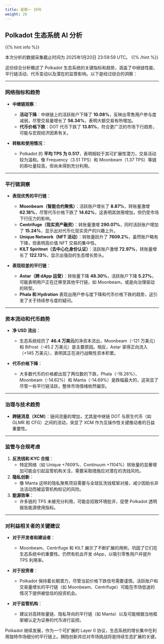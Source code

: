 ```yaml
---
title: 星期一 20号
weight: 20
---
```


## **Polkadot 生态系统 AI 分析**
{{% hint info %}}

本次分析的数据采集截止时间为 2025年1月20日 23:59:59 UTC。
{{% /hint %}}

这份综合分析概述了 Polkadot 生态系统的关键指标和趋势，涵盖了中继链性能、平行链活动、代币变动以及潜在的监管影响。以下是经过综合的洞察：

---

### 网络指标和趋势
- **中继链观察**：
  - **活动下降**：中继链上的活跃账户下降了 **10.08%**，反映出零售用户参与度减弱，尽管交易量增长了 **56.34%**，表明大额交易有所增加。
  - **代币价格下跌**：DOT 代币下跌了 **13.81%**，符合更广泛的市场下行趋势，可能与宏观经济因素有关。

- **转账和使用情况**：
  - Polkadot 的 **平均 TPS 为 0.517**，表明相较于其可扩展性潜力，交易活动较为温和。像 Frequency（3.51 TPS）和 Moonbeam（1.37 TPS）等链的吞吐量较高，但尚未得到充分利用。

---

### 平行链洞察
- **表现优秀的平行链**：
  - **Moonbeam（智能合约聚焦）**：活跃账户增长了 **8.87%**，转账量激增 **62.18%**，尽管代币价格下跌了 **14.62%**，这表明其效用增加，但仍受市场下行压力的影响。
  - **Centrifuge（现实资产融资）**：转账量激增 **290.07%**，同时活跃账户增加了 **15.24%**，显示出对代币化现实资产的兴趣上升。
  - **Unique Network（NFT 活动）**：转账量跃升了 **7609.2%**，虽然账户略有下降，但表明高价值 NFT 交易的集中性。
  - **KILT Spiritnet（去中心化身份认证）**：活跃账户激增 **72.97%**，转账量增长了 **122.13%**，显示出强劲的生态增长势头。

- **表现较差的平行链**：
  - **Astar（跨 dApp 运营）**：转账量下降 **48.30%**，活跃账户下降 **5.27%**，可能表明用户正在迁移至其他平行链，如 Moonbeam，或是向治理驱动的转型。
  - **Phala 和 Hydration** 表现出用户参与度下降和代币价格下跌的趋势，这引发了关于持续参与度的疑问。

---

### 资本流动和代币趋势
- **净 USD 流出**：
  - 生态系统经历了 **46.4 万美元**的净资本流出，Moonbeam（-121 万美元）和 Bifrost（-45.2 万美元）是主要原因。相反，Astar 录得正向流入（+145 万美元），表明其正在进行战略性资本积累。

- **代币价格下降**：
  - 大多数代币的价格都出现了两位数的下跌，Phala（-18.26%）、Moonbeam（-14.62%）和 Manta（-14.69%）是跌幅最大的，这突显了尽管一些平行链活跃，整体市场情绪依然偏空。

---

### 治理与技术趋势
- **跨链消息（XCM）**：链间流量的增加，尤其是中继链 DOT 与原生代币（如 GLMR 和 CFG）之间的流动，突显了 XCM 作为互操作性关键推动者的日益重要性。

---

### 监管与合规考虑
1. **反洗钱和 KYC 合规**：
   - 特定网络（如 Unique +7609%、Continuum +1104%）转账量的显著增加可能会引起监管机构关注，需要采取措施应对潜在的洗钱风险。
2. **隐私创新**：
   - 像 Manta 这样的隐私聚焦项目需要与全球反洗钱框架对接，减少因助长非法活动而被监管机构标记的风险。
3. **能源效率**：
   - 许多链的 TPS 未被充分利用，可能会招致环境批评，促使 Polkadot 透明报告能源使用指标。

---

### 对利益相关者的关键建议

- **对于开发者和建设者**：
  - Moonbeam、Centrifuge 和 KILT 展示了不断扩展的用例，巩固了它们在生态系统中的重要性。仍然有机会开发 dApp，以吸引零售用户并提升 TPS 利用率。

- **对于投资者**：
  - Polkadot 保持着长期潜力，尽管当前价格下跌信号需要谨慎。活跃账户和交易量增长的平行链（如 Moonbeam、Centrifuge）可能在市场低迷的情况下提供被低估的投资机会。

- **对于监管机构**：
  - 建议对高转账量链、隐私导向的平行链（如 Manta）以及可能根据当地框架被认定为证券的代币进行监控。

Polkadot 继续发展，作为一个可扩展的 Layer 0 协议，生态系统的增长集中在利用独特市场细分的平行链上。拥抱创新并应对市场挑战将是持续生态扩展的关键。
